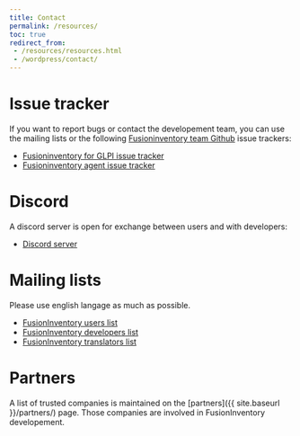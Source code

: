 ```yaml
---
title: Contact
permalink: /resources/
toc: true
redirect_from:
 - /resources/resources.html
 - /wordpress/contact/
---
```


# Issue tracker

If you want to report bugs or contact the developement team, you can use the
mailing lists or the following [Fusioninventory team Github](https://github.com/fusioninventory) issue trackers:

* [Fusioninventory for GLPI issue tracker](https://github.com/fusioninventory/fusioninventory-for-glpi/issues)
* [Fusioninventory agent issue tracker](https://github.com/fusioninventory/fusioninventory-agent/issues)

# Discord

A discord server is open for exchange between users and with developers:

* [Discord server](https://discord.gg/APsfqaZA)

# Mailing lists

Please use english langage as much as possible.

* [FusionInventory users list](http://lists.alioth.debian.org/mailman/listinfo/fusioninventory-user)
* [FusionInventory developers list](http://lists.alioth.debian.org/mailman/listinfo/fusioninventory-devel)
* [FusionInventory translators list](http://lists.alioth.debian.org/mailman/listinfo/fusioninventory-i18n)

# Partners

A list of trusted companies is maintained on the [partners]({{ site.baseurl }}/partners/) page. Those companies are involved in FusionInventory
developement.


<!-- # Obsolete contact channels 

These channels are not used anymore

## IRC-Channel

FusionInventory has got an IRC chanel on Freenode call __#fusioninventory__.
IRC is used mainly to coordonate developement effort between contributors.

* Network: [FreeNode](http://irc.freenode.net)
* Channel: #fusioninventory

## Telegram

Telegram FusionInventory community group is available to discuss in live with other community members or even available developers.
This channel is also used to centralize development notifications from different sources like github and appveyor builder.

* [Telegram FusionInventory community](https://t.me/fusioninventory)

## Forums

### FusionInventory users community forum

* This [forum](http://forum.fusioninventory.org/) is also avalaible for end users.
* It is not directly supported by the FusionInventory team but by FusionInventory users.

### Fusioninventory suggestions forum

* This [forum](http://fusioninventory.userecho.com/) can also be used to quickly
submit your ideas or needs.
* You can easily talk about and review wanted features.
* If you feel concerned, you should also vote there for your wanted features.
 -->
